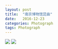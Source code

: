 ```yaml
---
layout: post
title:  "南京博物馆昆曲"
date:   2016-12-23
categories: Photograph
tags: Photograph
---
```


![](https://d.pr/wrIu+)
![](https://d.pr/8Y2r+)



[jekyll]:      http://jekyllrb.com
[jekyll-gh]:   https://github.com/jekyll/jekyll
[jekyll-help]: https://github.com/jekyll/jekyll-help
